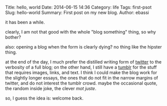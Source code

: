 Title: hello, world
Date: 2014-06-15 14:36
Category: life
Tags: first-psot
Slug: hello-world
Summary: First post on my new blog.
Author: ebassi

it has been a while.

clearly, I am not that good with the whole "blog something" thing, so why bother?

also: opening a blog when the form is clearly dying? no thing like the hipster thing.

at the end of the day, I much prefer the distilled writing form of [twitter](https://twitter.com/ebassi) to the verbosity
of a full blog; on the other hand, I still have a [tumblr](http://tumblr.emmanuelebassi.name) for the stuff that requires
images, links, and text. I think I could make the blog work for the slightly longer essays, the ones that do not fit in
the narrow margins of twitter, and do not interest the tumblr crowd. maybe the occasional quote, the random inside joke,
the clever *mot juste*.

so, I guess the idea is: welcome back.
